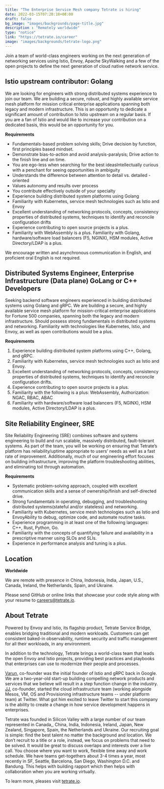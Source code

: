 ```yaml
---
title: "The Enterprise Service Mesh company Tetrate is hiring"
date: 2022-03-15T07:28:18+08:00
draft: false
bg_image: "images/backgrounds/page-title.jpg"
description : "Remotely worldwide"
type: "notice"
link: "https://tetrate.io/career"
image: "images/backgrounds/tetrate-logo.png"
---
```


Join a team of world-class engineers working on the next generation of networking services using Istio, Envoy, Apache SkyWalking and a few of the open projects to define the next generation of cloud native network service.

## Istio upstream contributor: Golang

We are looking for engineers with strong distributed systems experience to join our team. We are building a secure, robust, and highly available service mesh platform for mission critical enterprise applications spanning both legacy and modern infrastructure. This is an opportunity to dedicate a significant amount of contribution to Istio upstream on a regular basis. If you are a fan of Istio and would like to increase your contribution on a dedicated basis, this would be an opportunity for you. 

**Requirements**

- Fundamentals-based problem solving skills; Drive decision by function, first principles based mindset. 
- Demonstrate bias-to-action and avoid analysis-paralysis; Drive action to the finish line and on time.
- You are ego-less when searching for the best ideasIntellectually curious with a penchant for seeing opportunities in ambiguity 
- Understands the difference between attention to detail vs. detailed - oriented
- Values autonomy and results over process
- You contribute effectively outside of your specialty 
- Experience building distributed system platforms using Golang
- Familiarity with Kubernetes, service mesh technologies such as Istio and Envoy
- Excellent understanding of networking protocols, concepts, consistency properties of distributed systems, techniques to identify and reconcile configuration drifts
- Experience contributing to open source projects is a plus.
- Familiarity with WebAssembly is a plus. Familiarity with Golang, hardware/software load balancers (F5, NGINX), HSM modules, Active Directory/LDAP is a plus.

We encourage written and asynchronous communication in English, and proficient oral English is not required.

## Distributed Systems Engineer, Enterprise Infrastructure (Data plane) GoLang or C++ Developers

Seeking backend software engineers experienced in building distributed systems using Golang and gRPC. We are building a secure, and highly available service mesh platform for mission-critical enterprise applications for Fortune 500 companies, spanning both the legacy and modern infrastructure. Should possess strong fundamentals in distributed systems and networking. Familiarity with technologies like Kubernetes, Istio, and Envoy, as well as open contributions would be a plus.

**Requirements**

1. Experience building distributed system platforms using C++, Golang, and gRPC.
2. Familiarity with Kubernetes, service mesh technologies such as Istio and Envoy.
3. Excellent understanding of networking protocols, concepts, consistency properties of distributed systems, techniques to identify and reconcile configuration drifts.
4. Experience contributing to open source projects is a plus.
5. Familiarity with the following is a plus: WebAssembly, Authorization: NGAC, RBAC, ABAC 
6. Familiarity with hardware/software load balancers (F5, NGINX), HSM modules, Active Directory/LDAP is a plus.

## Site Reliability Engineer, SRE

Site Reliability Engineering (SRE) combines software and systems engineering to build and run scalable, massively distributed, fault-tolerant systems. As part of the team, you will be working on ensuring that Tetrate’s platform has reliability/uptime appropriate to users’ needs as well as a fast rate of improvement. Additionally, much of our engineering effort focuses on building infrastructure, improving the platform troubleshooting abilities, and eliminating toil through automation.

**Requirements**

- Systematic problem-solving approach, coupled with excellent communication skills and a sense of ownership/finish and self-directed drive.
- Strong fundamentals in operating, debugging, and troubleshooting distributed systems(stateful and/or stateless) and networking.
- Familiarity with Kubernetes, service mesh technologies such as Istio and EnvoyAbility to debug, optimize code, and automate routine tasks.
- Experience programming in at least one of the following languages: C++, Rust, Python, Go.
- Familiarity with the concepts of quantifying failure and availability in a prescriptive manner using SLOs and SLIs.
- Experience in performance analysis and tuning is a plus.

## Location

**Worldwide**

We are remote with presence in China, Indonesia, India, Japan, U.S., Canada, Ireland, the Netherlands, Spain, and Ukraine. 

Please send GitHub or online links that showcase your code style along with your resume to [careers@tetrate.io](mailto:careers@tetrate.io).

## About Tetrate

Powered by Envoy and Istio, its ﬂagship product, Tetrate Service Bridge, enables bridging traditional and modern workloads. Customers can get consistent baked-in observability, runtime security and traffic management for all their workloads, in any environment.

In addition to the technology, Tetrate brings a world-class team that leads the open Envoy and Istio projects, providing best practices and playbooks that enterprises can use to modernize their people and processes.

[Varun](https://loxo.co/email_tracking/click?id=9840111&url=https%3A%2F%2Fwww.linkedin.com%2Fin%2Fvaruntalwar%2F), co-founder was the initial founder of Istio and gRPC back in Google. We are a two-year-old start-up building compelling network products and services that we believe will result in a step function change in the industry. [JJ](https://loxo.co/email_tracking/click?id=9840111&url=https%3A%2F%2Fwww.linkedin.com%2Fin%2Fpragashjj%2F), co-founder, started the cloud infrastructure team (working alongside Mesos, VM, OS and Provisioning infrastructure teams -- under platform team) at Twitter. What got him excited to leave Twitter to start this company is the ability to create a change in how service development happens in enterprises.

Tetrate was founded in Silicon Valley with a large number of our team represented in Canada,, China, India, Indonesia, Ireland, Japan, New Zealand, Singapore, Spain, the Netherlands and Ukraine. Our recruiting goal is simple: find the best talent no matter the background and location. We don’t recruit to a title or a role, instead, we focus on problems that need to be solved. It would be great to discuss overlaps and interests over a live call. You choose where you want to work, flexible time away and work schedule. We have teams get-togethers about 3-4 times a year, most recently in SF, Seattle, Barcelona, San Diego, Washington D.C. and Bandung. This helps with building rapport which then helps with collaboration when you are working virtually.

To learn more, pleases visit [tetrate.io](https://tetrate.io).